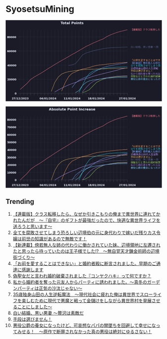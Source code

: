 # SyosetsuMining


![](https://raw.githubusercontent.com/exc4l/SyosetsuMining/main/plots/point_trend.png)

![](https://raw.githubusercontent.com/exc4l/SyosetsuMining/main/plots/point_increase.png)


## Trending

1. [【連載版】クラス転移したら、なぜか引きこもりの俺まで異世界に連れてかれたんだが　～『自宅』のギフトが最強だったので、快適な異世界ライフを送ろうと思います～](https://ncode.syosetu.com/n3960io/)
2. [全てを腐敗させてしまう恐ろしい辺境伯の元に身代わりで嫁いだ残りカス令嬢は前世の知識があるので無敵です！](https://ncode.syosetu.com/n0902ip/)
3. [【新連載】傍若無人な姉の代わりに働かされていた妹、辺境領地に左遷されたと思ったら待っていたのは王子様でした!?　～無自覚天才錬金術師の辺境街づくり～](https://ncode.syosetu.com/n0091ip/)
4. [「お前を愛することはできない」と婚約者殿に断言されました。早期のご通達に感謝します](https://ncode.syosetu.com/n8992io/)
5. [偽聖女だと言われ婚約破棄されました『コンヤクハキ』って何ですか？](https://ncode.syosetu.com/n8312io/)
6. [私から婚約者を奪った元友人からパーティに誘われました。～真冬のガーデンパーティは正気の沙汰じゃない～](https://ncode.syosetu.com/n1211ip/)
7. [35歳独身山田の人生逆転魔法　～現代社会に疲れた俺は異世界でスローライフを楽しむために現代で悪魔と戦って金儲けをしながら異世界村を発展させることにしました～](https://ncode.syosetu.com/n3115io/)
8. [白い結婚、黒い悪妻 〜贅沢は素敵だ](https://ncode.syosetu.com/n7720id/)
9. [手段は選びません！](https://ncode.syosetu.com/n7834io/)
10. [悪役公爵の養女になったけど、可哀想なパパの闇墜ちを回避して幸せになってみせる！　～原作で断罪されなかった真の悪役は絶対にゆるさない！](https://ncode.syosetu.com/n0209ip/)
